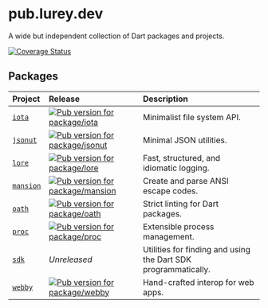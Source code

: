 # pub.lurey.dev

A wide but independent collection of Dart packages and projects.

[![Coverage Status](https://coveralls.io/repos/github/matanlurey/pub.lurey.dev/badge.svg?branch=main)](https://coveralls.io/github/matanlurey/pub.lurey.dev?branch=main)

## Packages

<!-- #region(PACKAGE_TABLE) -->

| Project | Release | Description |
|:--------|:--------|:------------|
| [`iota`](./packages/iota) | [![Pub version for package/iota](https://img.shields.io/pub/v/iota?label=%20)](https://pub.dev/packages/iota) | Minimalist file system API. |
| [`jsonut`](./packages/jsonut) | [![Pub version for package/jsonut](https://img.shields.io/pub/v/jsonut?label=%20)](https://pub.dev/packages/jsonut) | Minimal JSON utilities. |
| [`lore`](./packages/lore) | [![Pub version for package/lore](https://img.shields.io/pub/v/lore?label=%20)](https://pub.dev/packages/lore) | Fast, structured, and idiomatic logging. |
| [`mansion`](./packages/mansion) | [![Pub version for package/mansion](https://img.shields.io/pub/v/mansion?label=%20)](https://pub.dev/packages/mansion) | Create and parse ANSI escape codes. |
| [`oath`](./packages/oath) | [![Pub version for package/oath](https://img.shields.io/pub/v/oath?label=%20)](https://pub.dev/packages/oath) | Strict linting for Dart packages. |
| [`proc`](./packages/proc) | [![Pub version for package/proc](https://img.shields.io/pub/v/proc?label=%20)](https://pub.dev/packages/proc) | Extensible process management. |
| [`sdk`](./packages/sdk) | _Unreleased_ | Utilities for finding and using the Dart SDK programmatically. |
| [`webby`](./packages/webby) | [![Pub version for package/webby](https://img.shields.io/pub/v/webby?label=%20)](https://pub.dev/packages/webby) | Hand-crafted interop for web apps. |

<!-- #endregion -->
